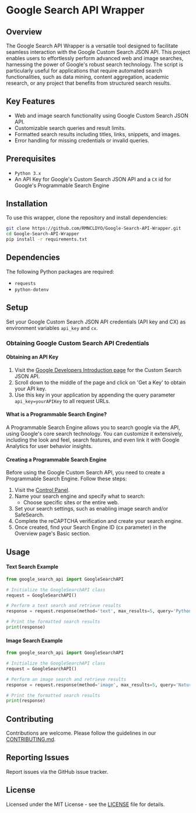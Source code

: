 # Google Search API Wrapper

## Overview
The Google Search API Wrapper is a versatile tool designed to facilitate seamless interaction with the Google Custom Search JSON API. This project enables users to effortlessly perform advanced web and image searches, harnessing the power of Google's robust search technology. The script is particularly useful for applications that require automated search functionalities, such as data mining, content aggregation, academic research, or any project that benefits from structured search results.

## Key Features
- Web and image search functionality using Google Custom Search JSON API.
- Customizable search queries and result limits.
- Formatted search results including titles, links, snippets, and images.
- Error handling for missing credentials or invalid queries.

## Prerequisites
- `Python 3.x`
- An API Key for Google's Custom Search JSON API and a `CX` id for Google's Programmable Search Engine

## Installation
To use this wrapper, clone the repository and install dependencies:
```bash
git clone https://github.com/RMNCLDYO/Google-Search-API-Wrapper.git
cd Google-Search-API-Wrapper
pip install -r requirements.txt
```

## Dependencies
The following Python packages are required:
- `requests`
- `python-dotenv`

## Setup
Set your Google Custom Search JSON API credentials (API key and CX) as environment variables `api_key` and `cx`.

### Obtaining Google Custom Search API Credentials

#### Obtaining an API Key
1. Visit the [Google Developers Introduction page](https://developers.google.com/custom-search/v1/introduction) for the Custom Search JSON API.
2. Scroll down to the middle of the page and click on 'Get a Key' to obtain your API key.
3. Use this key in your application by appending the query parameter `api_key=yourAPIKey` to all request URLs.

#### What is a Programmable Search Engine?
A Programmable Search Engine allows you to search google via the API, using Google's core search technology. You can customize it extensively, including the look and feel, search features, and even link it with Google Analytics for user behavior insights.

#### Creating a Programmable Search Engine
Before using the Google Custom Search API, you need to create a Programmable Search Engine. Follow these steps:

1. Visit the [Control Panel](https://programmablesearchengine.google.com/controlpanel/all).
2. Name your search engine and specify what to search:
   - Choose specific sites or the entire web.
3. Set your search settings, such as enabling image search and/or SafeSearch.
4. Complete the reCAPTCHA verification and create your search engine.
5. Once created, find your Search Engine ID (cx parameter) in the Overview page's Basic section.

## Usage

#### Text Search Example

```python
from google_search_api import GoogleSearchAPI

# Initialize the GoogleSearchAPI class
request = GoogleSearchAPI()

# Perform a text search and retrieve results
response = request.response(method='text', max_results=5, query='Python')

# Print the formatted search results
print(response)
```

#### Image Search Example

```python
from google_search_api import GoogleSearchAPI

# Initialize the GoogleSearchAPI class
request = GoogleSearchAPI()

# Perform an image search and retrieve results
response = request.response(method='image', max_results=5, query='Nature')

# Print the formatted search results
print(response)
```

## Contributing
Contributions are welcome. Please follow the guidelines in our [CONTRIBUTING.md](.github/CONTRIBUTING.md).

## Reporting Issues
Report issues via the GitHub issue tracker.

## License
Licensed under the MIT License - see the [LICENSE](LICENSE) file for details.
